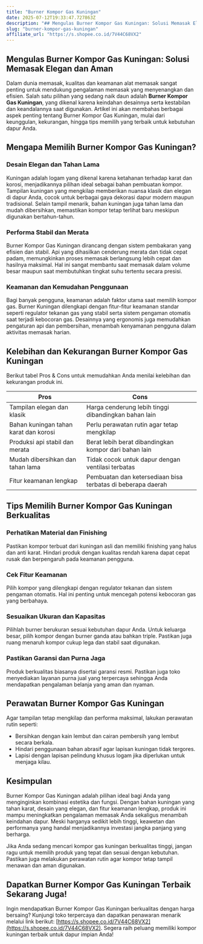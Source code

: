 ```yaml
---
title: "Burner Kompor Gas Kuningan"
date: 2025-07-12T19:33:47.727863Z
description: "## Mengulas Burner Kompor Gas Kuningan: Solusi Memasak Elegan dan Aman..."
slug: "burner-kompor-gas-kuningan"
affiliate_url: "https://s.shopee.co.id/7V44C68VX2"
---
```

## Mengulas Burner Kompor Gas Kuningan: Solusi Memasak Elegan dan Aman

Dalam dunia memasak, kualitas dan keamanan alat memasak sangat penting untuk mendukung pengalaman memasak yang menyenangkan dan efisien. Salah satu pilihan yang sedang naik daun adalah **Burner Kompor Gas Kuningan**, yang dikenal karena keindahan desainnya serta kestabilan dan keandalannya saat digunakan. Artikel ini akan membahas berbagai aspek penting tentang Burner Kompor Gas Kuningan, mulai dari keunggulan, kekurangan, hingga tips memilih yang terbaik untuk kebutuhan dapur Anda.

## Mengapa Memilih Burner Kompor Gas Kuningan?

### Desain Elegan dan Tahan Lama

Kuningan adalah logam yang dikenal karena ketahanan terhadap karat dan korosi, menjadikannya pilihan ideal sebagai bahan pembuatan kompor. Tampilan kuningan yang mengkilap memberikan nuansa klasik dan elegan di dapur Anda, cocok untuk berbagai gaya dekorasi dapur modern maupun tradisional. Selain tampil menarik, bahan kuningan juga tahan lama dan mudah dibersihkan, memastikan kompor tetap terlihat baru meskipun digunakan bertahun-tahun.

### Performa Stabil dan Merata

Burner Kompor Gas Kuningan dirancang dengan sistem pembakaran yang efisien dan stabil. Api yang dihasilkan cenderung merata dan tidak cepat padam, memungkinkan proses memasak berlangsung lebih cepat dan hasilnya maksimal. Hal ini sangat membantu saat memasak dalam volume besar maupun saat membutuhkan tingkat suhu tertentu secara presisi.

### Keamanan dan Kemudahan Penggunaan

Bagi banyak pengguna, keamanan adalah faktor utama saat memilih kompor gas. Burner Kuningan dilengkapi dengan fitur-fitur keamanan standar seperti regulator tekanan gas yang stabil serta sistem pengaman otomatis saat terjadi kebocoran gas. Desainnya yang ergonomis juga memudahkan pengaturan api dan pembersihan, menambah kenyamanan pengguna dalam aktivitas memasak harian.

## Kelebihan dan Kekurangan Burner Kompor Gas Kuningan

Berikut tabel Pros & Cons untuk memudahkan Anda menilai kelebihan dan kekurangan produk ini.

| **Pros**                                      | **Cons**                                               |
|----------------------------------------------|--------------------------------------------------------|
| Tampilan elegan dan klasik                   | Harga cenderung lebih tinggi dibandingkan bahan lain  |
| Bahan kuningan tahan karat dan korosi        | Perlu perawatan rutin agar tetap mengkilap            |
| Produksi api stabil dan merata               | Berat lebih berat dibandingkan kompor dari bahan lain |
| Mudah dibersihkan dan tahan lama            | Tidak cocok untuk dapur dengan ventilasi terbatas     |
| Fitur keamanan lengkap                     | Pembuatan dan ketersediaan bisa terbatas di beberapa daerah |

## Tips Memilih Burner Kompor Gas Kuningan Berkualitas

### Perhatikan Material dan Finishing

Pastikan kompor terbuat dari kuningan asli dan memiliki finishing yang halus dan anti karat. Hindari produk dengan kualitas rendah karena dapat cepat rusak dan berpengaruh pada keamanan pengguna.

### Cek Fitur Keamanan

Pilih kompor yang dilengkapi dengan regulator tekanan dan sistem pengaman otomatis. Hal ini penting untuk mencegah potensi kebocoran gas yang berbahaya.

### Sesuaikan Ukuran dan Kapasitas

Pilihlah burner berukuran sesuai kebutuhan dapur Anda. Untuk keluarga besar, pilih kompor dengan burner ganda atau bahkan triple. Pastikan juga ruang menaruh kompor cukup lega dan stabil saat digunakan.

### Pastikan Garansi dan Purna Jaga

Produk berkualitas biasanya disertai garansi resmi. Pastikan juga toko menyediakan layanan purna jual yang terpercaya sehingga Anda mendapatkan pengalaman belanja yang aman dan nyaman.

## Perawatan Burner Kompor Gas Kuningan

Agar tampilan tetap mengkilap dan performa maksimal, lakukan perawatan rutin seperti:

- Bersihkan dengan kain lembut dan cairan pembersih yang lembut secara berkala.
- Hindari penggunaan bahan abrasif agar lapisan kuningan tidak tergores.
- Lapisi dengan lapisan pelindung khusus logam jika diperlukan untuk menjaga kilau.

## Kesimpulan

Burner Kompor Gas Kuningan adalah pilihan ideal bagi Anda yang menginginkan kombinasi estetika dan fungsi. Dengan bahan kuningan yang tahan karat, desain yang elegan, dan fitur keamanan lengkap, produk ini mampu meningkatkan pengalaman memasak Anda sekaligus menambah keindahan dapur. Meski harganya sedikit lebih tinggi, keawetan dan performanya yang handal menjadikannya investasi jangka panjang yang berharga.

Jika Anda sedang mencari kompor gas kuningan berkualitas tinggi, jangan ragu untuk memilih produk yang tepat dan sesuai dengan kebutuhan. Pastikan juga melakukan perawatan rutin agar kompor tetap tampil menawan dan aman digunakan.

## Dapatkan Burner Kompor Gas Kuningan Terbaik Sekarang Juga!

Ingin mendapatkan Burner Kompor Gas Kuningan berkualitas dengan harga bersaing? Kunjungi toko terpercaya dan dapatkan penawaran menarik melalui link berikut: [https://s.shopee.co.id/7V44C68VX2](https://s.shopee.co.id/7V44C68VX2). Segera raih peluang memiliki kompor kuningan terbaik untuk dapur impian Anda!